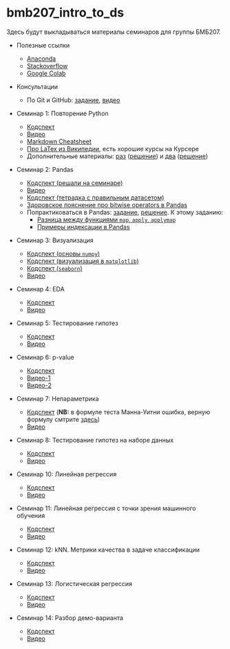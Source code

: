 # bmb207_intro_to_ds

Здесь будут выкладываться материалы семинаров для группы БМБ207.

- Полезные ссылки
  - [Anaconda](https://www.anaconda.com/products/individual)
  - [Stackoverflow](https://stackoverflow.com)
  - [Google Colab](https://colab.research.google.com/)

- Консультации
  - По Git и GitHub: [задание](https://github.com/V-Marco/hse_iad4_2022/blob/main/misc/git_cons.pdf), [видео](https://youtu.be/zgnl34TYiX4)

- Семинар 1: Повторение Python
  - [Кодспект](https://github.com/V-Marco/bmb207_intro_to_ds/blob/main/seminar01/solved_sem01_intro.ipynb)
  - [Видео](https://youtu.be/LPb7Ss9nlms)
  - [Markdown Cheatsheet](https://www.markdownguide.org/basic-syntax#overview)
  - [Про LaTex из Википедии](https://en.wikipedia.org/wiki/LaTeX), есть хорошие курсы на Курсере
  - Дополнительные материалы: [раз](https://github.com/V-Marco/intro_to_ml_py/blob/master/lesson_1/Intro_to_Python_empty.ipynb) ([решение](https://github.com/V-Marco/intro_to_ml_py/blob/master/lesson_1/Intro_to_Python.ipynb)) и [два](https://github.com/V-Marco/intro_to_ml_py/blob/master/lesson_2/python_contd_no_sol.ipynb) ([решение](https://github.com/V-Marco/intro_to_ml_py/blob/master/lesson_2/python_contd.ipynb))

- Семинар 2: Pandas
  - [Кодспект (решали на семинаре)](https://github.com/V-Marco/bmb207_intro_to_ds/blob/main/seminar02/solved_sem02_pandas.ipynb)
  - [Видео](https://youtu.be/LPb7Ss9nlms)
  - [Кодспект (тетрадка с правильным датасетом)](https://github.com/V-Marco/bmb207_intro_to_ds/blob/main/seminar02/solved_sem02_pandas_correct.ipynb)
  - [Здоровское пояснение про bitwise operators в Pandas](https://towardsdatascience.com/bitwise-operators-and-chaining-comparisons-in-pandas-d3a559487525)
  - Попрактиковаться в Pandas: [задание](https://github.com/V-Marco/bmb207_intro_to_ds/blob/main/seminar02/add_pandas.ipynb), [решение](https://github.com/V-Marco/hse_iad4_2022/blob/main/seminar_2/solved_sem02_1_pandas.ipynb). К этому заданию:
    - [Разница между функциями `map`, `apply`, `applymap`](https://stackoverflow.com/questions/19798153/difference-between-map-applymap-and-apply-methods-in-pandas)
    - [Примеры индексации в Pandas](https://github.com/V-Marco/hse_iad5_2021/blob/main/misc/pandas_indexing_examples.ipynb)

- Семинар 3: Визуализация
  - [Кодспект (основы `numpy`)](https://github.com/V-Marco/bmb207_intro_to_ds/blob/main/week3_data-viz/numpy_basics.ipynb)
  - [Кодспект (визуализация в `matplotlib`)](https://github.com/V-Marco/bmb207_intro_to_ds/blob/main/week3_data-viz/sem_visual_ex.ipynb)
  - [Кодспект (`seaborn`)](https://github.com/V-Marco/bmb207_intro_to_ds/blob/main/week3_data-viz/seaborn_manual.ipynb)
  - [Видео](https://youtu.be/SI-KL9bN-lA)

- Семинар 4: EDA
  - [Кодспект](https://github.com/V-Marco/bmb207_intro_to_ds/blob/main/week4_eda/sem04_eda.ipynb)
  - [Видео](https://youtu.be/SI-KL9bN-lA)

- Семинар 5: Тестирование гипотез
  - [Кодспект](https://github.com/V-Marco/bmb207_intro_to_ds/blob/main/week5_hypothesis/sem_5.ipynb)
  - [Видео](https://youtu.be/otozeMXwbYo)

- Семинар 6: p-value
  - [Кодспект](https://github.com/V-Marco/bmb207_intro_to_ds/blob/main/week6_hypothesis_2/sem_6.ipynb)
  - [Видео-1](https://youtu.be/otozeMXwbYo)
  - [Видео-2](https://youtu.be/VFciXfrFtiY)

- Семинар 7: Непараметрика
  - [Кодспект](https://github.com/V-Marco/bmb207_intro_to_ds/blob/main/week7_nonparametric/Sem7.ipynb) (**NB:** в формуле теста Манна-Уитни ошибка, верную формулу смтрите [здесь](https://github.com/V-Marco/public_intro_to_DS_mba_hse/blob/main/seminars/week7_nonparametric/Sem7.ipynb))
  - [Видео](https://youtu.be/n8blfi-uwkc)

- Семинар 8: Тестирование гипотез на наборе данных
  - [Кодспект](https://github.com/V-Marco/bmb207_intro_to_ds/blob/main/week8_eda_hyp/Sem8_IntroDS.ipynb)
  - [Видео](https://youtu.be/n8blfi-uwkc)

- Семинар 10: Линейная регрессия
  - [Кодспект](https://github.com/V-Marco/bmb207_intro_to_ds/blob/main/week10_linreg/sem10_linearRegression.ipynb)
  - [Видео](https://youtu.be/ZPwXeH4wP6s)

- Семинар 11: Линейная регрессия с точки зрения машинного обучения
  - [Кодспект](https://github.com/V-Marco/bmb207_intro_to_ds/blob/main/week11_adv_linreg/S11_intro_Ds-Copy1_upd.ipynb)
  - [Видео](https://youtu.be/nMhcQwa5Has)

- Семинар 12: kNN. Метрики качества в задаче классификации
  - [Кодспект](https://github.com/V-Marco/bmb207_intro_to_ds/blob/main/week12_knn/sem12_classification.ipynb)
  - [Видео](https://youtu.be/gGiMniqYOkc)

- Семинар 13: Логистическая регрессия
  - [Кодспект](https://github.com/V-Marco/bmb207_intro_to_ds/blob/main/week13_logit/week13_logit.ipynb)
  - [Видео](https://youtu.be/UqleskiHYwk)

- Семинар 14: Разбор демо-варианта
  - [Кодспект](https://github.com/V-Marco/bmb207_intro_to_ds/blob/main/week14_demo/demo.ipynb)
  - [Видео](https://youtu.be/UqleskiHYwk)
